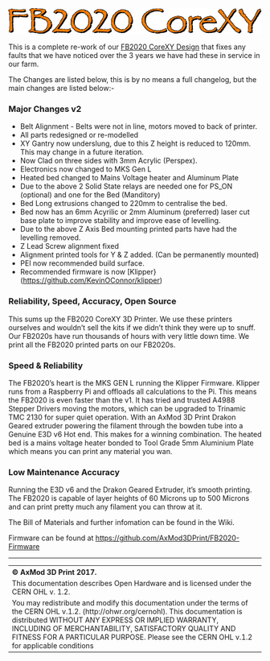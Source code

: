 <img src="https://raw.githubusercontent.com/AxMod3DPrint/FB2020/master/Images/FB2020_logo.jpg" />

This is a complete re-work of our [FB2020 CoreXY Design](https://github.com/AxMod3DPrint/FB2020) that fixes any faults that we have noticed over the 3 years we have had these in service in our farm. 

The Changes are listed below, this is by no means a full changelog, but the main changes are listed below:-

<h3>Major Changes v2</h3>

* Belt Alignment - Belts were not in line, motors moved to back of printer.
* All parts redesigned or re-modelled  
* XY Gantry now underslung, due to this Z height is reduced to 120mm. This may change in a future iteration.
* Now Clad on three sides with 3mm Acrylic (Perspex). 
* Electronics now changed to MKS Gen L
* Heated bed changed to Mains Voltage heater and Aluminum Plate
* Due to the above 2 Solid State relays are needed one for PS_ON (optional) and one for the Bed (Manditory)
* Bed Long extrusions changed to 220mm to centralise the bed.
* Bed now has an 6mm Acyrilic or 2mm Aluminum (preferred) laser cut base plate to improve stability and improve ease of levelling.
* Due to the above Z Axis Bed mounting printed parts have had the levelling removed. 
* Z Lead Screw alignment fixed
* Alignment printed tools for Y & Z added. (Can be permanently mounted)
* PEI now recommended build surface. 
* Recommended firmware is now [Klipper}(https://github.com/KevinOConnor/klipper)

<h3>Reliability, Speed, Accuracy, Open Source</h3>

This sums up the FB2020 CoreXY 3D Printer. We use these printers ourselves and wouldn’t sell the kits if we didn’t think they were up to snuff. Our FB2020s have run thousands of hours with very little down time. We print all the FB2020 printed parts on our FB2020s.

<h3>Speed & Reliability</h3>

The FB2020’s heart is the MKS GEN L running the Klipper Firmware. Klipper runs from a Raspberry Pi and offloads all calculations to the Pi. This means the FB2020 is even faster than the v1. It has tried and trusted A4988 Stepper Drivers moving the motors, which can be upgraded to Trinamic TMC 2130 for super quiet operation. With an AxMod 3D Print Drakon Geared extruder powering the filament through the bowden tube into a Genuine E3D v6 Hot end. This makes for a winning combination. The heated bed is a mains voltage heater bonded to Tool Grade 5mm Aluminium Plate which means you can print any material you wan.

<h3>Low Maintenance Accuracy</h3>

Running the E3D v6 and the Drakon Geared Extruder, it’s smooth printing. The FB2020 is capable of layer heights of 60 Microns up to 500 Microns and can print pretty much any filament you can throw at it. 

The Bill of Materials and further infomation can be found in the Wiki.

Firmware can be found at https://github.com/AxMod3DPrint/FB2020-Firmware

<hr />
<table border="0px">
<th align="left">
&copy; AxMod 3D Print 2017.
</th>
<tr>
<td>
This documentation describes Open Hardware and is licensed under the CERN OHL v. 1.2.
</td>
</tr>
<tr>
<td>
You may redistribute and modify this documentation under the terms of the
CERN OHL v.1.2. (http://ohwr.org/cernohl). This documentation is distributed
WITHOUT ANY EXPRESS OR IMPLIED WARRANTY, INCLUDING OF
MERCHANTABILITY, SATISFACTORY QUALITY AND FITNESS FOR A
PARTICULAR PURPOSE. Please see the CERN OHL v.1.2 for applicable
conditions
</td>
